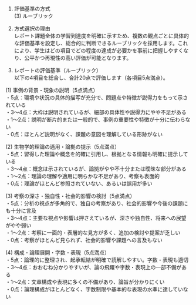 1. 評価基準の方式  
(3) ルーブリック  

2. 方式選択の理由  
レポート課題全体の学習到達度を明確に示すため、複数の観点ごとに具体的な評価基準を設定し、総合的に判断できるルーブリックを採用します。これにより、学生はどの項目でどの程度の達成が必要かを事前に把握しやすくなり、公平かつ再現性の高い評価が可能となります。  

3. レポートの評価基準（ルーブリック）  
以下の4項目を総合し、合計20点で評価します（各項目5点満点）。  

(1) 事例の背景・現象の説明（5点満点）  
・5点：環境や状況の具体的描写が充分で、問題点や特徴が説得力をもって示されている  
・3～4点：大枠は説明されているが、細部の具体性や説得力にやや不足がある  
・1～2点：説明が断片的または一般的で、事例の重要性や特徴が十分に伝わらない  
・0点：ほとんど説明がなく、課題の意図を理解している形跡がない  

(2) 生物学的理論の適用・論拠の提示（5点満点）  
・5点：習得した理論や概念を的確に引用し、根拠となる情報も明確に提示している  
・3～4点：概念は示されているが、論拠がやや不十分または曖昧な部分がある  
・1～2点：理論の理解や適用に明らかな不足があり、考察も表面的  
・0点：理論がほとんど参照されていない、あるいは誤用が多い  

(3) 考察の深さ・独自性・社会的影響の検討（5点満点）  
・5点：分析の視点が多角的で、独自の考察があり、社会的影響や今後の課題にも十分に言及  
・3～4点：主要な視点や影響は押さえているが、深さや独自性、将来への展望がやや弱い  
・1～2点：考察に一面的・表層的な見方が多く、追加の検討や提案が乏しい  
・0点：考察がほとんど見られず、社会的影響や課題への言及もない  

(4) 構成・論理展開・字数・表現（5点満点）  
・5点：論理的に整理され、起承転結が明確で読解しやすい。字数・表現も適切  
・3～4点：おおむね分かりやすいが、論の飛躍や字数・表現上の一部不備がある  
・1～2点：文章構成や表現に多くの不備があり、論旨が分かりにくい  
・0点：論理構成がほとんどなく、字数制限や基本的な表現の水準に達していない  